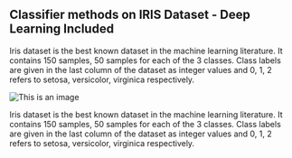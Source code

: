 ## Classifier methods on IRIS Dataset - Deep Learning Included

Iris dataset is the best known dataset in the machine learning literature. It contains 150
samples, 50 samples for each of the 3 classes. Class labels are given in the last column of the
dataset as integer values and 0, 1, 2 refers to setosa, versicolor, virginica respectively.


![This is an image](https://machinelearninghd.com/wp-content/uploads/2021/03/iris-dataset.png)


Iris dataset is the best known dataset in the machine learning literature. It contains 150
samples, 50 samples for each of the 3 classes. Class labels are given in the last column of the
dataset as integer values and 0, 1, 2 refers to setosa, versicolor, virginica respectively.
